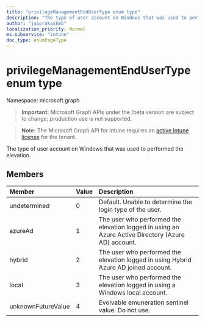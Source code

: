 ```yaml
---
title: "privilegeManagementEndUserType enum type"
description: "The type of user account on Windows that was used to performed the elevation."
author: "jaiprakashmb"
localization_priority: Normal
ms.subservice: "intune"
doc_type: enumPageType
---
```


# privilegeManagementEndUserType enum type

Namespace: microsoft.graph
> **Important:** Microsoft Graph APIs under the /beta version are subject to change; production use is not supported.

> **Note:** The Microsoft Graph API for Intune requires an [active Intune license](https://go.microsoft.com/fwlink/?linkid=839381) for the tenant.


The type of user account on Windows that was used to performed the elevation.

## Members
|Member|Value|Description|
|:---|:---|:---|
|undetermined|0|Default. Unable to determine the login type of the user.|
|azureAd|1|The user who performed the elevation logged in using an Azure Active Directory (Azure AD) account.|
|hybrid|2|The user who performed the elevation logged in using Hybrid Azure AD joined account.|
|local|3|The user who performed the elevation logged in using a Windows local account.|
|unknownFutureValue|4|Evolvable emuneration sentinel value. Do not use.|
